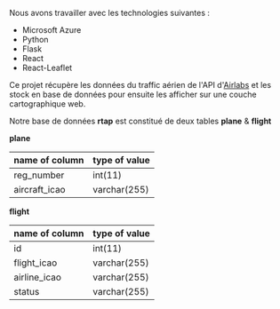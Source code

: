 Nous avons travailler avec les technologies suivantes :

- Microsoft Azure
- Python
- Flask
- React
- React-Leaflet


Ce projet récupère les données du traffic aérien de l'API d'[Airlabs](https://airlabs.co/) et les stock en base de données pour ensuite les afficher sur une couche cartographique web. 

Notre base de données **rtap** est constitué de deux tables **plane** & **flight**


**plane**

| name of column | type of value |
| --- | --- |
| reg_number  | int(11) |
| aircraft_icao | varchar(255) |



**flight**

| name of column | type of value |
| --- | --- |
| id  | int(11) |
| flight_icao | varchar(255) |
| airline_icao | varchar(255) |
| status | varchar(255) |

